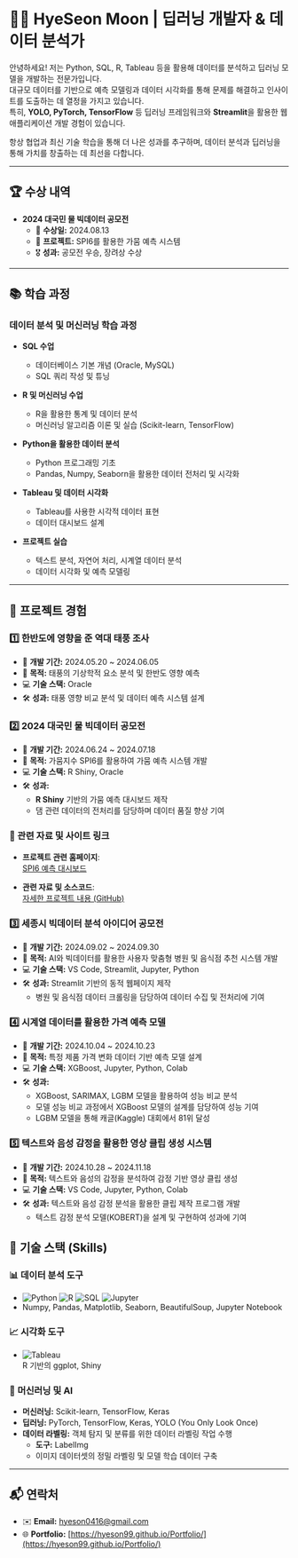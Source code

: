 # 👩‍💻 HyeSeon Moon | 딥러닝 개발자 & 데이터 분석가

안녕하세요! 저는 Python, SQL, R, Tableau 등을 활용해 데이터를 분석하고 딥러닝 모델을 개발하는 전문가입니다.  
대규모 데이터를 기반으로 예측 모델링과 데이터 시각화를 통해 문제를 해결하고 인사이트를 도출하는 데 열정을 가지고 있습니다.  
특히, **YOLO, PyTorch, TensorFlow** 등 딥러닝 프레임워크와 **Streamlit**을 활용한 웹 애플리케이션 개발 경험이 있습니다.  

항상 협업과 최신 기술 학습을 통해 더 나은 성과를 추구하며, 데이터 분석과 딥러닝을 통해 가치를 창출하는 데 최선을 다합니다.

---

## 🏆 수상 내역
- **2024 대국민 물 빅데이터 공모전**
  - 🏅 **수상일:** 2024.08.13
  - 📌 **프로젝트:** SPI6를 활용한 가뭄 예측 시스템
  - 🎖️ **성과:** 공모전 우승, 장려상 수상

---

## 📚 학습 과정
### 데이터 분석 및 머신러닝 학습 과정
- **SQL 수업**
  - 데이터베이스 기본 개념 (Oracle, MySQL)
  - SQL 쿼리 작성 및 튜닝

- **R 및 머신러닝 수업**
  - R을 활용한 통계 및 데이터 분석
  - 머신러닝 알고리즘 이론 및 실습 (Scikit-learn, TensorFlow)

- **Python을 활용한 데이터 분석**
  - Python 프로그래밍 기초
  - Pandas, Numpy, Seaborn을 활용한 데이터 전처리 및 시각화

- **Tableau 및 데이터 시각화**
  - Tableau를 사용한 시각적 데이터 표현
  - 데이터 대시보드 설계

- **프로젝트 실습**
  - 텍스트 분석, 자연어 처리, 시계열 데이터 분석
  - 데이터 시각화 및 예측 모델링

---

## 💼 프로젝트 경험

### 1️⃣ 한반도에 영향을 준 역대 태풍 조사
- 📅 **개발 기간:** 2024.05.20 ~ 2024.06.05
- 📌 **목적:** 태풍의 기상학적 요소 분석 및 한반도 영향 예측
- 💻 **기술 스택:** Oracle
- 🛠 **성과:** 태풍 영향 비교 분석 및 데이터 예측 시스템 설계


### 2️⃣ 2024 대국민 물 빅데이터 공모전
- 📅 **개발 기간:** 2024.06.24 ~ 2024.07.18  
- 📌 **목적:** 가뭄지수 SPI6를 활용하여 가뭄 예측 시스템 개발
- 💻 **기술 스택:** R Shiny, Oracle  
- 🛠 **성과:**  
  - **R Shiny** 기반의 가뭄 예측 대시보드 제작  
  - 댐 관련 데이터의 전처리를 담당하며 데이터 품질 향상 기여

### 📄 관련 자료 및 사이트 링크
- **프로젝트 관련 홈페이지**:  
  [SPI6 예측 대시보드](https://spi-predictor.shinyapps.io/spi100/)  

- **관련 자료 및 소스코드**:  
  [자세한 프로젝트 내용 (GitHub)](https://github.com/hyeseon99/K-water_Contest)  


### 3️⃣ 세종시 빅데이터 분석 아이디어 공모전
- 📅 **개발 기간:** 2024.09.02 ~ 2024.09.30  
- 📌 **목적:** AI와 빅데이터를 활용한 사용자 맞춤형 병원 및 음식점 추천 시스템 개발  
- 💻 **기술 스택:** VS Code, Streamlit, Jupyter, Python  
- 🛠 **성과:** Streamlit 기반의 동적 웹페이지 제작  
    - 병원 및 음식점 데이터 크롤링을 담당하여 데이터 수집 및 전처리에 기여

### 4️⃣ 시계열 데이터를 활용한 가격 예측 모델
- 📅 **개발 기간:** 2024.10.04 ~ 2024.10.23
- 📌 **목적:** 특정 제품 가격 변화 데이터 기반 예측 모델 설계
- 💻 **기술 스택:** XGBoost, Jupyter, Python, Colab
- 🛠 **성과:**  
  - XGBoost, SARIMAX, LGBM 모델을 활용하여 성능 비교 분석
  - 모델 성능 비교 과정에서 XGBoost 모델의 설계를 담당하여 성능 기여  
  - LGBM 모델을 통해 캐글(Kaggle) 대회에서 81위 달성  
    
### 5️⃣ 텍스트와 음성 감정을 활용한 영상 클립 생성 시스템
- 📅 **개발 기간:** 2024.10.28 ~ 2024.11.18  
- 📌 **목적:** 텍스트와 음성의 감정을 분석하여 감정 기반 영상 클립 생성  
- 💻 **기술 스택:** VS Code, Jupyter, Python, Colab  
- 🛠 **성과:** 텍스트와 음성 감정 분석을 활용한 클립 제작 프로그램 개발  
    - 텍스트 감정 분석 모델(KOBERT)을 설계 및 구현하여 성과에 기여




## 🔧 기술 스택 (Skills)

### 📊 **데이터 분석 도구**
- ![Python](https://img.shields.io/badge/Python-3776AB?style=flat&logo=python&logoColor=white) ![R](https://img.shields.io/badge/R-276DC3?style=flat&logo=r&logoColor=white) ![SQL](https://img.shields.io/badge/SQL-4479A1?style=flat&logo=mysql&logoColor=white) ![Jupyter](https://img.shields.io/badge/Jupyter-F37626?style=flat&logo=jupyter&logoColor=white)
-  Numpy, Pandas, Matplotlib, Seaborn, BeautifulSoup, Jupyter Notebook

### 📈 **시각화 도구**
- ![Tableau](https://img.shields.io/badge/Tableau-E97627?style=flat&logo=tableau&logoColor=white)  
  R 기반의 ggplot, Shiny

### 🤖 **머신러닝 및 AI**
- **머신러닝:** Scikit-learn, TensorFlow, Keras  
- **딥러닝:** PyTorch, TensorFlow, Keras, YOLO (You Only Look Once)  
- **데이터 라벨링:** 객체 탐지 및 분류를 위한 데이터 라벨링 작업 수행  
  - **도구:** LabelImg  
  - 이미지 데이터셋의 정밀 라벨링 및 모델 학습 데이터 구축 

---

## 📬 연락처
- ✉️ **Email:** [hyeson0416@gmail.com](mailto:hyeson0416@gmail.com)
- 🌐 **Portfolio:** [https://hyeson99.github.io/Portfolio/](https://hyeson99.github.io/Portfolio/)

